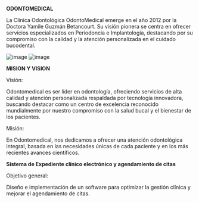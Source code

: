 **ODONTOMEDICAL**

La Clínica Odontológica OdontoMedical emerge en el año 2012 por la Doctora Yamile Guzmán Betancourt. Su visión pionera se centra en ofrecer servicios especializados en Periodoncia e Implantología, destacando por su compromiso con la calidad y la atención personalizada en el cuidado bucodental.

![image](https://github.com/paulacubillos/OdontoMedical/assets/171979323/0ddbe49d-7875-4abc-b971-8c6624c09fd0)
![image](https://github.com/paulacubillos/OdontoMedical/assets/171979323/df604fcb-7dae-4680-ae42-1581ee044d67)

**MISION Y VISION**

Visión:

Odontomedical es ser líder en odontología, ofreciendo servicios de alta calidad y atención personalizada respaldada por tecnología innovadora, buscando destacar como un centro de excelencia reconocido mundialmente por nuestro compromiso con la salud bucal y el bienestar de los pacientes.

Misión:

En Odontomedical, nos dedicamos a ofrecer una atención odontológica integral, basada en las necesidades únicas de cada paciente y en los más recientes avances científicos.

**Sistema de Expediente clínico electrónico y agendamiento de citas**

Objetivo general:

Diseño e implementación de un software para optimizar la gestión clínica y mejorar el agendamiento de citas. 








